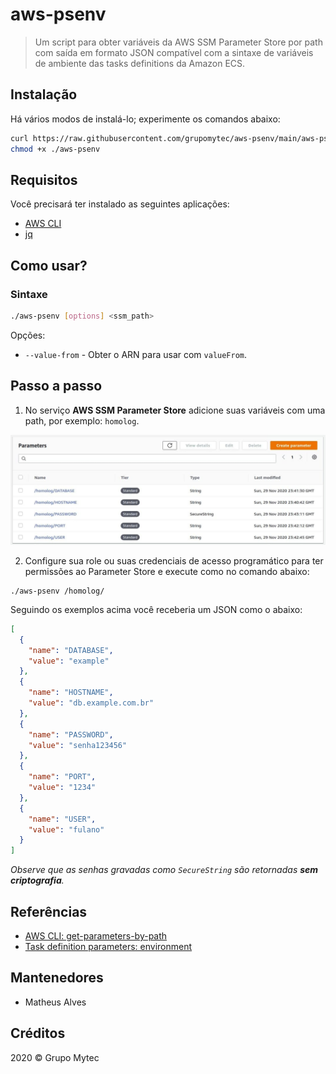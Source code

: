# aws-psenv

> Um script para obter variáveis da AWS SSM Parameter Store por path com saída em formato JSON compatível com a sintaxe de variáveis de ambiente das tasks definitions da Amazon ECS.

## Instalação

Há vários modos de instalá-lo; experimente os comandos abaixo:

```bash
curl https://raw.githubusercontent.com/grupomytec/aws-psenv/main/aws-psenv.sh > ./aws-psenv
chmod +x ./aws-psenv
```

## Requisitos

Você precisará ter instalado as seguintes aplicações:

- [AWS CLI](https://aws.amazon.com/pt/cli/)
- [jq](https://stedolan.github.io/jq/)

## Como usar?

### Sintaxe

```bash
./aws-psenv [options] <ssm_path>
```

Opções:

- `--value-from` - Obter o ARN para usar com `valueFrom`.

## Passo a passo

1. No serviço **AWS SSM Parameter Store** adicione suas variáveis com uma path, por exemplo: `homolog`.

<img src="./docs/parameter_store.jpeg" width="600" />

2. Configure sua role ou suas credenciais de acesso programático para ter permissões ao Parameter Store e execute como no comando abaixo:

```
./aws-psenv /homolog/
```

Seguindo os exemplos acima você receberia um JSON como o abaixo:

```json
[
  {
    "name": "DATABASE",
    "value": "example"
  },
  {
    "name": "HOSTNAME",
    "value": "db.example.com.br"
  },
  {
    "name": "PASSWORD",
    "value": "senha123456"
  },
  {
    "name": "PORT",
    "value": "1234"
  },
  {
    "name": "USER",
    "value": "fulano"
  }
]
```

*Observe que as senhas gravadas como `SecureString` são retornadas **sem criptografia**.*

## Referências

- [AWS CLI: get-parameters-by-path](https://docs.aws.amazon.com/cli/latest/reference/ssm/get-parameters-by-path.html)
- [Task definition parameters: environment](https://docs.aws.amazon.com/AmazonECS/latest/developerguide/task_definition_parameters.html#container_definition_environment)

## Mantenedores

- Matheus Alves

## Créditos

2020 &copy; Grupo Mytec
